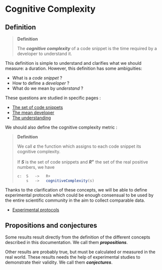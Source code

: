 # Cognitive Complexity

## Definition

> **Definition**
> 
> The ***cognitive complexity*** of a code snippet is the time required by a developer to understand it.

This definition is simple to understand and clarifies what we should measure: a duration. However, this definition has some ambiguities:

* What is a *code snippet* ?
* How to define a *developer* ?
* What do we mean by *understand* ?

These questions are studied in specific pages :

* [The set of code snippets](code-snippets-tmp.md)
* [The mean developer](mean-developer.md)
* [The understanding](understanding.md)

We should also define the cognitive complexity metric :

> **Definition**
>
> We call ***c*** the function which assigns to each code snippet its cognitive complexity.
>
> If ***S*** is the set of code snippets and ***R<sup>+</sup>*** the set of the real positive numbers, we have
> ```ts
> c:  S   ->   R+
>     s   ->   cognitiveComplexity(s)
> ```

Thanks to the clarification of these concepts, we will be able to define experimental protocols which could be enough consensual to be used by the entire scientific community in the aim to collect comparable data.

* [Experimental protocols](experimental-protocols.md)


## Propositions and conjectures

Some results result directly from the definition of the different concepts described in this documentation. We call them ***propositions***.

Other results are probably true, but must be calculated or measured in the real world. These results needs the help of experimental studies to demonstrate their validity. We call them ***conjectures***.
